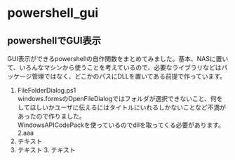 # powershell_gui
## powershellでGUI表示
GUI表示ができるpowershellの自作関数をまとめてみました。基本、NASに置いて、いろんなマシンから使うことを考えているので、必要なライブラリなどはパッケージ管理ではなく、どこかのパスにDLLを置いてある前提で作っています。
1. FileFolderDialog.ps1  
windows.formsのOpenFileDialogではフォルダが選択できないこと、何をしてほしいかユーザに伝えるにはタイトルにいれるしかないことなど不満があったので作りました。  
WindowsAPICodePackを使っているのでdllを取ってくる必要があります。  
2.aaa  
1. テキスト
2. テキスト
    3. テキスト
